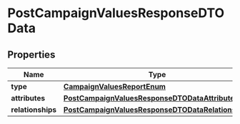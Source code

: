 # PostCampaignValuesResponseDTOData

## Properties
Name | Type | Description | Notes
------------ | ------------- | ------------- | -------------
**type** | [**CampaignValuesReportEnum**](CampaignValuesReportEnum.md) |  | 
**attributes** | [**PostCampaignValuesResponseDTODataAttributes**](PostCampaignValuesResponseDTODataAttributes.md) |  | 
**relationships** | [**PostCampaignValuesResponseDTODataRelationships**](PostCampaignValuesResponseDTODataRelationships.md) |  |  [optional]

